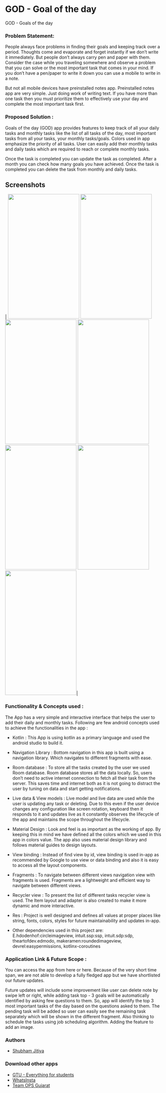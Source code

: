 
# GOD - Goal of the day

GOD - Goals of the day

### Problem Statement: 
People always face problems in finding their goals and keeping track over a period. Thoughts come and evaporate and forget instantly if we don’t write it immediately. But people don’t always carry pen and paper with them. Consider the case while you traveling somewhere and observe a problem that you can solve or the most important task that comes in your mind. If you don’t have a pen/paper to write it down you can use a mobile to write in a note. 

But not all mobile devices have preinstalled notes app. Preinstalled notes app are very simple. Just doing work of writing text. If you have more than one task then you must prioritize them to effectively use your day and complete the most important task first. 

### Proposed Solution : 
Goals of the day (GOD) app provides features to keep track of all your daily tasks and monthly tasks like the list of all tasks of the day, most important tasks from all your tasks, your monthly tasks/goals. Colors used in app emphasize the priority of all tasks. User can easily add their monthly tasks and daily tasks which are required to reach or complete monthly tasks.

Once the task is completed you can update the task as completed. After a month you can check how many goals you have achieved. Once the task is completed you can delete the task from monthly and daily tasks.


## Screenshots


| <img src = "https://github.com/TechTalkerShubh/GOD/blob/3b5cead14c8bbd519f81eeab7ed404356e3d9e8f/GOD%20-%20Assets/13.png" width="230" height="400" /> 
 <img src = "https://github.com/TechTalkerShubh/GOD/blob/3b5cead14c8bbd519f81eeab7ed404356e3d9e8f/GOD%20-%20Assets/14.png" width="230" height="400" /> 
<img src = "https://github.com/TechTalkerShubh/GOD/blob/3b5cead14c8bbd519f81eeab7ed404356e3d9e8f/GOD%20-%20Assets/15.png" width="230" height="400" />
<img src = "https://github.com/TechTalkerShubh/GOD/blob/3b5cead14c8bbd519f81eeab7ed404356e3d9e8f/GOD%20-%20Assets/16.png" width="230" height="400" />
<img src = "https://github.com/TechTalkerShubh/GOD/blob/3b5cead14c8bbd519f81eeab7ed404356e3d9e8f/GOD%20-%20Assets/17.png" width="230" height="400" />
<img src = "https://github.com/TechTalkerShubh/GOD/blob/3b5cead14c8bbd519f81eeab7ed404356e3d9e8f/GOD%20-%20Assets/18.png" width="230" height="400" />
<img src = "https://github.com/TechTalkerShubh/GOD/blob/3b5cead14c8bbd519f81eeab7ed404356e3d9e8f/GOD%20-%20Assets/19.png" width="230" height="400" />|




### Functionality & Concepts used : 
The App has a very simple and interactive interface that helps the user to add their daily and monthly tasks.
Following are few android concepts used to achieve the functionalities in the app :

* Kotlin : This App is using kotlin as a primary language and used the android studio to build it.

* Navigation Library : Bottom navigation in this app is built using a navigation library. Which navigates to different fragments with ease.

* Room database : To store all the tasks created by the user we used Room database. Room database stores all the data locally. So, users don’t need to active internet connection to fetch all their task from the server. This saves time and internet both as it is not going to distract the user by tuning on data and start getting notifications.

* Live data & View models : Live model and live data are used while the user is updating any task or deleting. Due to this even if the user device changes any configuration like screen rotation, keyboard then it responds to it and updates live as it constantly observes the lifecycle of the app and maintains the scope throughout the lifecycle.

* Material Design : Look and feel is as important as the working of app. By keeping this in mind we have defined all the colors which we used in this app in colors value. The app also uses material design library and follows material guides to design layouts.

* View binding : Instead of find view by id, view binding is used in-app as recommended by Google to use view or data binding and also it is easy to access all the layout components. 

* Fragments : To navigate between different views navigation view with fragments is used. Fragments are a lightweight and efficient way to navigate between different views.

* Recycler view : To present the list of different tasks recycler view is used. The Item layout and adapter is also created to make it more dynamic and more interactive.

* Res : Project is well designed and defines all values at proper places like string, fonts, colors, styles for future maintainability and updates in-app.

* Other dependencies used in this project are:
    E.hdodenhof:circleimageview, intuit.ssp:ssp, intuit.sdp:sdp, theartofdev.edmodo, makeramen:roundedimageview, devrel:easypermissions, kotlinx-coroutines

### Application Link & Future Scope : 
You can access the app from here or here.
Because of the very short time span, we are not able to develop a fully fledged app but we have shortlisted our future updates.

Future updates will include some improvement like user can delete note by swipe left or right, while adding task top - 3 goals will be automatically identified by asking few questions to them. So, app will identify the top 3 most important tasks of the day based on the questions asked to them. The pending task will be added so user can easily see the remaining task separately which will be shown in the different fragment. Also thinking to schedule the tasks using job scheduling algorithm. Adding the feature to add an image.


### Authors

- [Shubham Jitiya](https://gtu-everything-for-students.netlify.app/)

### Download other apps

- [GTU - Everything for students](https://play.google.com/store/apps/details?id=com.shubhjitiya.gecgandhinagar)
- [WhatsInsta](https://play.google.com/store/apps/details?id=com.shubhjitiya.whatsinstasaver)
- [Team OPS Gujarat](https://play.google.com/store/apps/details?id=com.gujarat.ops.team)





